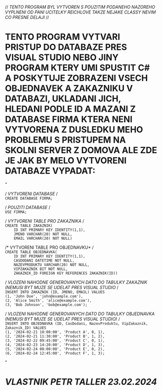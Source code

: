 // *TENTO PROGRAM BYL VYTVOREN S POUZITIM PODANEHO NAZOREHO VYPLNENI OD PANI UCITELKY REICHLOVE TAKZE NEJAKE CLASSY NEVIM CO PRESNE DELAJI* //

# TENTO PROGRAM VYTVARI PRISTUP DO DATABAZE PRES VISUAL STUDIO NEBO JINY PROGRAM KTERY UMI SPUSTIT C# A POSKYTUJE ZOBRAZENI VSECH OBJEDNAVEK A ZAKAZNIKU V DATABAZI, UKLADANI JICH, HLEDANI PODLE ID A MAZANI Z DATABASE FIRMA KTERA NENI VYTVORENA Z DUSLEDKU MEHO PROBLEMU S PRISTUPEM NA SKOLNI SERVER Z DOMOVA ALE ZDE JE JAK BY MELO VYTVORENI DATABAZE VYPADAT:

"

/ *VYTVORENI DATABASE* /\
`CREATE DATABASE FIRMA;`

/ *POUZITI DATABASE* /\
`USE FIRMA;`

/ *VYTVORENI TABLE PRO ZAKAZNIKA* /\
`CREATE TABLE ZAKAZNIK(`\
`    ID INT PRIMARY KEY IDENTITY(1,1),`\
`    JMENO VARCHAR(20) NOT NULL,`\
`    EMAIL VARCHAR(20) NOT NULL)`

/* VYTVORENI TABLE PRO OBJEDNAVKU* /\
`CREATE TABLE OBJEDNAVKA(`\
`    ID INT PRIMARY KEY IDENTITY(1,1),`\
`    CASDODANI DATETIME NOT NULL,`\
`    NAZEVPRODUKTU VARCHAR(20) NOT NULL,`\
`    VIPZAKAZNIK BIT NOT NULL,`\
`    ZAKAZNIK_ID FOREIGN KEY REFERENCES ZAKAZNIK(ID))`

/ *VLOZENI NAHODNE GENEROVANYCH DATO DO TABULKY ZAKAZNIK (NEMUSI BYT MUZE SE UDELAT PRES VISUAL STUDIO* /\
`INSERT INTO ZAKAZNIK (ID, JMENO, EMAIL) VALUES`\
`(1, 'John Doe', 'john@example.com'),`\
`(2, 'Alice Smith', 'alice@example.com'),`\
`(3, 'Bob Johnson', 'bob@example.com');`

/ *VLOZENI NAHODNE GENEROVANYCH DATO DO TABULKY OBJEDNAVKA (NEMUSI BYT MUZE SE UDELAT PRES VISUAL STUDIO)* /\
`INSERT INTO OBJEDNAVKA (ID, CasDodani, NazevProduktu, VipZakaznik, Zakaznik_ID) VALUES`\
`(1, '2024-02-21 10:00:00', 'Product A', 0, 1),`\
`(2, '2024-02-21 11:30:00', 'Product B', 1, 2),`\
`(3, '2024-02-22 09:45:00', 'Product C', 0, 1),`\
`(4, '2024-02-23 14:20:00', 'Product D', 1, 3),`\
`(5, '2024-02-24 08:00:00', 'Product E', 0, 2),`\
`(6, '2024-02-24 12:45:00', 'Product F', 1, 3);`

"

# *VLASTNIK PETR TALLER 23.02.2024*
